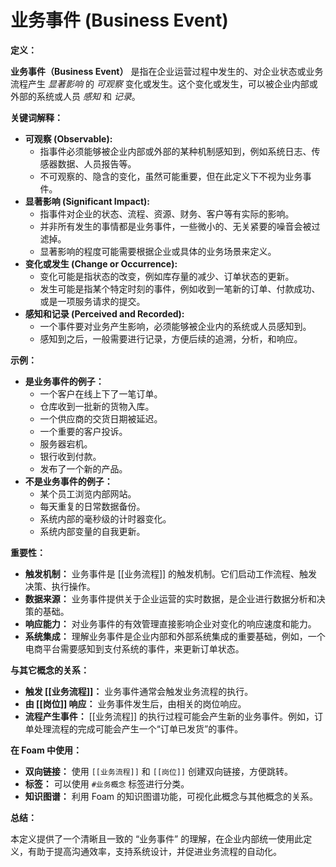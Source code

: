 # 业务事件 (Business Event)

**定义：**

**业务事件（Business Event）** 是指在企业运营过程中发生的、对企业状态或业务流程产生 *显著影响* 的 *可观察* 变化或发生。这个变化或发生，可以被企业内部或外部的系统或人员 *感知* 和 *记录*。

**关键词解释：**

*   **可观察 (Observable):**
    *   指事件必须能够被企业内部或外部的某种机制感知到，例如系统日志、传感器数据、人员报告等。
    *   不可观察的、隐含的变化，虽然可能重要，但在此定义下不视为业务事件。
*   **显著影响 (Significant Impact):**
    *   指事件对企业的状态、流程、资源、财务、客户等有实际的影响。
    *   并非所有发生的事情都是业务事件，一些微小的、无关紧要的噪音会被过滤掉。
    *   显著影响的程度可能需要根据企业或具体的业务场景来定义。
*   **变化或发生 (Change or Occurrence):**
    *   变化可能是指状态的改变，例如库存量的减少、订单状态的更新。
    *   发生可能是指某个特定时刻的事件，例如收到一笔新的订单、付款成功、或是一项服务请求的提交。
*   **感知和记录 (Perceived and Recorded):**
    *   一个事件要对业务产生影响，必须能够被企业内的系统或人员感知到。
    *   感知到之后，一般需要进行记录，方便后续的追溯，分析，和响应。

**示例：**

*   **是业务事件的例子：**
    *   一个客户在线上下了一笔订单。
    *   仓库收到一批新的货物入库。
    *   一个供应商的交货日期被延迟。
    *   一个重要的客户投诉。
    *   服务器宕机。
    *   银行收到付款。
    *   发布了一个新的产品。
*   **不是业务事件的例子：**
    *   某个员工浏览内部网站。
    *   每天重复的日常数据备份。
    *   系统内部的毫秒级的计时器变化。
    *   系统内部变量的自我更新。

**重要性：**

*   **触发机制：** 业务事件是 [[业务流程]] 的触发机制。它们启动工作流程、触发决策、执行操作。
*   **数据来源：** 业务事件提供关于企业运营的实时数据，是企业进行数据分析和决策的基础。
*   **响应能力：** 对业务事件的有效管理直接影响企业对变化的响应速度和能力。
*   **系统集成：** 理解业务事件是企业内部和外部系统集成的重要基础，例如，一个电商平台需要感知到支付系统的事件，来更新订单状态。

**与其它概念的关系：**

*   **触发 [[业务流程]]：** 业务事件通常会触发业务流程的执行。
*   **由 [[岗位]] 响应：** 业务事件发生后，由相关的岗位响应。
*   **流程产生事件：** [[业务流程]] 的执行过程可能会产生新的业务事件。例如，订单处理流程的完成可能会产生一个“订单已发货”的事件。

**在 Foam 中使用：**

*   **双向链接：** 使用 `[[业务流程]]` 和 `[[岗位]]` 创建双向链接，方便跳转。
*   **标签：** 可以使用 `#业务概念` 标签进行分类。
*   **知识图谱：** 利用 Foam 的知识图谱功能，可视化此概念与其他概念的关系。

**总结：**

本定义提供了一个清晰且一致的 “业务事件” 的理解，在企业内部统一使用此定义，有助于提高沟通效率，支持系统设计，并促进业务流程的自动化。